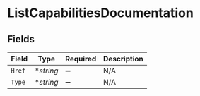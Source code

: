 # ListCapabilitiesDocumentation


## Fields

| Field              | Type               | Required           | Description        |
| ------------------ | ------------------ | ------------------ | ------------------ |
| `Href`             | **string*          | :heavy_minus_sign: | N/A                |
| `Type`             | **string*          | :heavy_minus_sign: | N/A                |